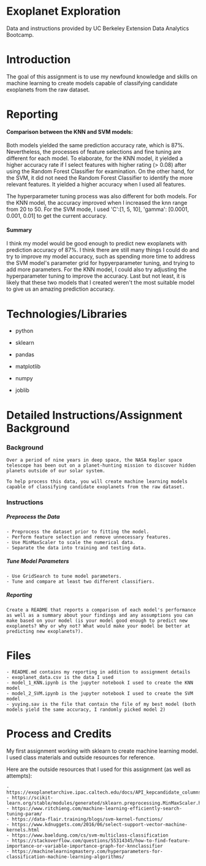 # Exoplanet Exploration

Data and instructions provided by UC Berkeley Extension Data Analytics Bootcamp.

# Introduction 

The goal of this assignment is to use my newfound knowledge and skills on machine learning to create models capable of classifying candidate exoplanets from the raw dataset.

# Reporting

#### Comparison between the KNN and SVM models:

Both models yielded the same prediction accuracy rate, which is 87%. Nevertheless, the processes of feature selections and fine tuning are different for each model. To elaborate, for the KNN model, it yielded a higher accuracy rate if I select features with higher rating (> 0.08) after using the Random Forest Classifier for examination. On the other hand, for the SVM, it did not need the Random Forest Classifier to identify the more relevant features. It yielded a higher accuracy when I used all features.

The hyperparameter tuning process was also different for both models. For the KNN model, the accuracy improved when I increased the knn range from 20 to 50. For the SVM mode, I used 'C':[1, 5, 10], 'gamma': [0.0001, 0.001, 0.01] to get the current accuracy.

#### Summary

I think my model would be good enough to predict new exoplanets with prediction accuracy of 87%. I think there are still many things I could do and try to improve my model accuracy, such as spending more time to address the SVM model's parameter grid for hypyerparameter tuning, and trying to add more parameters. For the KNN model, I could also try adjusting the hyperparameter tuning to improve the accuracy. Last but not least, it is likely that these two models that I created weren't the most suitable model to give us an amazing prediction accuracy. 

# Technologies/Libraries

- python

- sklearn

- pandas

- matplotlib

- numpy

- joblib

# Detailed Instructions/Assignment Background

### Background

    Over a period of nine years in deep space, the NASA Kepler space telescope has been out on a planet-hunting mission to discover hidden planets outside of our solar system.

    To help process this data, you will create machine learning models capable of classifying candidate exoplanets from the raw dataset.

### Instructions

##### Preprocess the Data
    - Preprocess the dataset prior to fitting the model.
    - Perform feature selection and remove unnecessary features.
    - Use MinMaxScaler to scale the numerical data.
    - Separate the data into training and testing data.

##### Tune Model Parameters

    - Use GridSearch to tune model parameters.
    - Tune and compare at least two different classifiers.

##### Reporting

    Create a README that reports a comparison of each model's performance as well as a summary about your findings and any assumptions you can make based on your model (is your model good enough to predict new exoplanets? Why or why not? What would make your model be better at predicting new exoplanets?).

# Files

    - README.md contains my reporting in addition to assignment details
    - exoplanet_data.csv is the data I used
    - model_1_KNN.ipynb is the jupyter notebook I used to create the KNN model
    - model_2_SVM.ipynb is the jupyter notebook I used to create the SVM model
    - yuying.sav is the file that contain the file of my best model (both models yield the same accuracy, I randomly picked model 2)
    
# Process and Credits

My first assignment working with sklearn to create machine learning model. I used class materials and outside resources for reference. 

Here are the outside resources that I used for this assignment (as well as attempts):
    
    - https://exoplanetarchive.ipac.caltech.edu/docs/API_kepcandidate_columns.html
    - https://scikit-learn.org/stable/modules/generated/sklearn.preprocessing.MinMaxScaler.html
    - https://www.ritchieng.com/machine-learning-efficiently-search-tuning-param/
    - https://data-flair.training/blogs/svm-kernel-functions/
    - https://www.kdnuggets.com/2016/06/select-support-vector-machine-kernels.html
    - https://www.baeldung.com/cs/svm-multiclass-classification
    - https://stackoverflow.com/questions/55314345/how-to-find-feature-importance-or-variable-importance-graph-for-knnclassifier
    - https://machinelearningmastery.com/hyperparameters-for-classification-machine-learning-algorithms/
